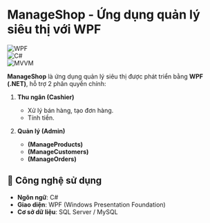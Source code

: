 # ManageShop - Ứng dụng quản lý siêu thị với WPF  

![WPF](https://img.shields.io/badge/.NET-WPF-blue)  
![C#](https://img.shields.io/badge/Language-C%23-green)  
![MVVM](https://img.shields.io/badge/Pattern-MVVM-purple)  


**ManageShop** là ứng dụng quản lý siêu thị được phát triển bằng **WPF (.NET)**, hỗ trợ 2 phân quyền chính:  

1. **Thu ngân (Cashier)**  
   - Xử lý bán hàng, tạo đơn hàng.  
   - Tính tiền.  

2. **Quản lý (Admin)**  
   - **(ManageProducts)**  
   - **(ManageCustomers)** 
   - **(ManageOrders)**

## 🔧 Công nghệ sử dụng  
- **Ngôn ngữ**: C#  
- **Giao diện**: WPF (Windows Presentation Foundation)  
- **Cơ sở dữ liệu**: SQL Server / MySQL  

